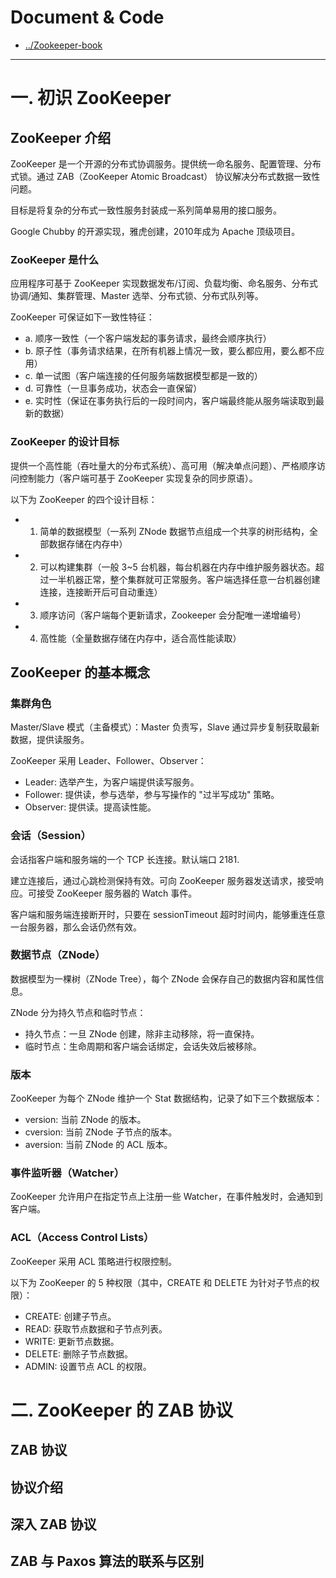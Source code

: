# Document & Code

* [../Zookeeper-book](https://github.com/zozospider/note/blob/master/distributed/ZooKeeper/ZooKeeper-book.md)

---

# 一. 初识 ZooKeeper

## ZooKeeper 介绍

ZooKeeper 是一个开源的分布式协调服务。提供统一命名服务、配置管理、分布式锁。通过 ZAB（ZooKeeper Atomic Broadcast） 协议解决分布式数据一致性问题。

目标是将复杂的分布式一致性服务封装成一系列简单易用的接口服务。

Google Chubby 的开源实现，雅虎创建，2010年成为 Apache 顶级项目。

### ZooKeeper 是什么

应用程序可基于 ZooKeeper 实现数据发布/订阅、负载均衡、命名服务、分布式协调/通知、集群管理、Master 选举、分布式锁、分布式队列等。

ZooKeeper 可保证如下一致性特征：
* a. 顺序一致性（一个客户端发起的事务请求，最终会顺序执行）
* b. 原子性（事务请求结果，在所有机器上情况一致，要么都应用，要么都不应用）
* c. 单一试图（客户端连接的任何服务端数据模型都是一致的）
* d. 可靠性（一旦事务成功，状态会一直保留）
* e. 实时性（保证在事务执行后的一段时间内，客户端最终能从服务端读取到最新的数据）

### ZooKeeper 的设计目标

提供一个高性能（吞吐量大的分布式系统）、高可用（解决单点问题）、严格顺序访问控制能力（客户端可基于 ZooKeeper 实现复杂的同步原语）。

以下为 ZooKeeper 的四个设计目标：
* 1. 简单的数据模型（一系列 ZNode 数据节点组成一个共享的树形结构，全部数据存储在内存中）
* 2. 可以构建集群（一般 3~5 台机器，每台机器在内存中维护服务器状态。超过一半机器正常，整个集群就可正常服务。客户端选择任意一台机器创建连接，连接断开后可自动重连）
* 3. 顺序访问（客户端每个更新请求，Zookeeper 会分配唯一递增编号）
* 4. 高性能（全量数据存储在内存中，适合高性能读取）

## ZooKeeper 的基本概念

### 集群角色

Master/Slave 模式（主备模式）：Master 负责写，Slave 通过异步复制获取最新数据，提供读服务。

ZooKeeper 采用 Leader、Follower、Observer：
* Leader: 选举产生，为客户端提供读写服务。
* Follower: 提供读，参与选举，参与写操作的 "过半写成功" 策略。
* Observer: 提供读。提高读性能。

### 会话（Session）

会话指客户端和服务端的一个 TCP 长连接。默认端口 2181.

建立连接后，通过心跳检测保持有效。可向 ZooKeeper 服务器发送请求，接受响应。可接受 ZooKeeper 服务器的 Watch 事件。

客户端和服务端连接断开时，只要在 sessionTimeout 超时时间内，能够重连任意一台服务器，那么会话仍然有效。

### 数据节点（ZNode）

数据模型为一棵树（ZNode Tree），每个 ZNode 会保存自己的数据内容和属性信息。

ZNode 分为持久节点和临时节点：
* 持久节点：一旦 ZNode 创建，除非主动移除，将一直保持。
* 临时节点：生命周期和客户端会话绑定，会话失效后被移除。

### 版本

ZooKeeper 为每个 ZNode 维护一个 Stat 数据结构，记录了如下三个数据版本：
* version: 当前 ZNode 的版本。
* cversion: 当前 ZNode 子节点的版本。
* aversion: 当前 ZNode 的 ACL 版本。

### 事件监听器（Watcher）

ZooKeeper 允许用户在指定节点上注册一些 Watcher，在事件触发时，会通知到客户端。

### ACL（Access Control Lists）

ZooKeeper 采用 ACL 策略进行权限控制。

以下为 ZooKeeper 的 5 种权限（其中，CREATE 和 DELETE 为针对子节点的权限）：
* CREATE: 创建子节点。
* READ: 获取节点数据和子节点列表。
* WRITE: 更新节点数据。
* DELETE: 删除子节点数据。
* ADMIN: 设置节点 ACL 的权限。

# 二. ZooKeeper 的 ZAB 协议



## ZAB 协议



## 协议介绍



## 深入 ZAB 协议



## ZAB 与 Paxos 算法的联系与区别



